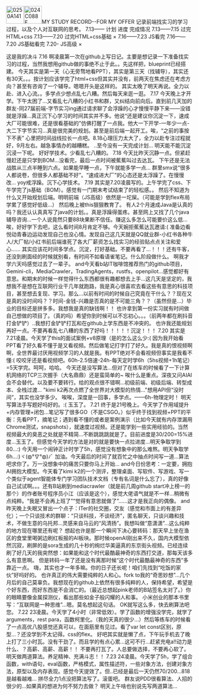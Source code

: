 <img width="48" height="48" alt="0250A141" src="https://github.com/user-attachments/assets/84adaba1-aa06-431a-a59b-f5dc94f01911" /><img width="48" height="48" alt="024C088F" src="https://github.com/user-attachments/assets/5d0d62d5-98c1-4664-a3f6-fec22c0f4c76" />MY STUDY RECORD--FOR MY OFFER 
记录前端找实习的学习过程，以及个人对互联网的思考。
7.13——
计划                                    进度                                              完成情况
7.13——7.15 过完HTML+css         7.13——7.20 过完HTML+css基础                                   ×
7.16——7.23 JS看完               7.16——7.20 JS基础看完         7.20- JS高级                    ×

这是我的决斗
7.16
  啊凌晨第一次在github上写日记。主要是想记录一下准备找实习的过程，当然我想用github做的事绝不止于此。。先这样把，blueprint已经搭建。
  今天其实是第一天（心无旁骛地看PPT），其实是第三天（找辅导），其实还有30天。。。按计划应该学完了html+css但其实并没有，前两天在焦虑还在考虑方向？甚至有咨询了一个辅导。嗯嗯开头是这样的。
  其实太晚了明天再说。全力以赴、进入心流。。多学点少想点乱七八糟。然后每天来逛一逛。
7.17
  今天晚上才开学。下午太困了...又看乱七八糟的小红书和群，又纠结向前向后。直到前几天加的群友-同27届前端-字节实习ing通过请求聊了会浮躁的心才慢慢平静下来——没错就是浮躁...真正沉下心学习的时间其实并不多。他说“还是建议你沉淀一下，速成大厂可能很难，还是很看基础的”仿佛打醒了一点我。他大一下开学-一年少一点-大二下字节实习...真是很完美的规划。甚至是前后端一起开工。唉，“之前的事按下不表”
  心里把时间战线拉长一点吧。8.18心理压力太大了，全力以赴专注过程就好，9月左右。越急事情办的越糟糕。
  ..至今没有一天完成计划...
  明天能不能沉淀沉浸一下呢。
  好好学技术。少看乱七八糟的。
7.18
  今天比昨天沉静一点。但紧赶慢赶还是只学到BOM...没看完，最后一点时间被蕉蕉叫过去达瓦。
  下午还是无法战胜从三点半睡到六点。如果能早睡一点，下午就能多学一点...
  群里smx说“很多人都说卷，但很多人都基础不好”。“速成进大厂”的心态还是太浮躁了。在慢慢改...
  yoy戒浮躁。沉下心学技术。
7.19
  其实是7.20凌晨写的。上午学完了css、下午学完了js基础（BOM）。感觉有一门期末考试结束了的轻松感。。
  然后不知道为什么又开始规划后端。明明前端（JS高级）依然是一坨屎。（可能是学到flex布局学累了感觉好低级...）
  然后晚上被this狠狠教育了。
  有人2个月速成Java是认真的吗？我还认认真真写了java的计划。。真是浮躁得蛋疼。甚至网上又找了几个java辅导咨询...一个人说竟然只要88块果断不信任。赚这么多怎么可能要价这么低...
  唉，好好学下去吧，这么看时间8月肯定不够。今天婉拒蕉蕉达瓦邀请:( 准备边看悦动青春边运动发现自己也没心情。发现自己这几天就是QQ就业群-小红书各种牛人/大厂帖/小红书前后端谁死了各大厂薪资怎么找实习的经验贴点点关注和爱心......
  其实应该花时间多学点。沉淀，打好基础。不要再看了...！！！还有牛客，还没到刷面经的时候就别看，有时间不如看语雀笔记。什么阶段做什么。
  啊我才学六天吗感觉过去了一辈子。
  and今天看b站IT咖啡馆推荐热门的github项目，Gemini-cli，MediaCrawler，TradingAgents，rustfs，openpilot...感觉都好有意思。和期末的时候一样觉得什么东西都很有趣都想去上手...这几天是坚定的，我想我不是想在互联网行业干几年就跑路，我是真心很喜欢去看这些有意思的科技项目，甚至想去复现、学习。那么...以前有时间的时候自己究竟在干什么？？现在又是真的没时间吗？？时间-金钱-兴趣是否真的是不可能三角？？（虽然但是...）毕业的目标还是拼多多。我想我是真的缺钱啊！！
  也许拿到第一份实习就有时间做自己想做的项目了。（真的吗）希望你到时候可以不忘初心。。。（前两年都在刷抖音打金铲铲）..我想打金铲铲打瓦和在github上学东西是不冲突的。
  也许我还能规划再好一点。不要再看乱七八糟的东西了好吗！！！！！沉淀！！！
7.20
  其实是7.21凌晨。今天学了this的面试案例+v8原理（是的怎么这么少:( 因为我开始看PPT看了好久看不懂于是又看视频。然后做笔记打字打了好久。我是真的恨视频啊啊，全世界最讨厌用视频学习的人就是我。有PPT绝对不会看视频但事实是我看不懂:(
  咬咬牙还是看视频吧。60h-2.5倍速-24h-每天定时学6h（5hs视频+1h笔记）=5天学完。呵呵，哈哈。
  今天还是没写算法...但对了在练车的时候看了一下计算机网络的TCP三次握手（大名鼎鼎）还是蛮简单的~
  唉什么是重点。深夜又问AIAI会不会替代。以及要不要转行。给的观点很不错啊...初级前端、初级后端、转型成本、全栈过渡...
  "kimi k2再次点燃了全世界对大模型的热情..."想用API但“没时间”，其实也没学多少。
  唉唉，深度是一回事，多学点。——6h-物理定时！
  明天写算法手写题好吗好的。:(
  玉玉了。
7.21
  终于是21号晚上。今天学了作用域提升+内存管理+闭包...笔记写了很多GO（不是CSGO。）似乎终于找到视频+PPT的平衡：先看PPT，摘笔记；遇到看不懂的或者是案例演示（比如今天就有内存泄漏用Chrome测试，snapshots），就速度过视频。还是能学到一些实用经验的。当然视频最大的臭恶之处就是不精简...不断跳跳跳就是了。目前进度是30/200=15%进度...玉玉了。但感觉今天学的方法是对的就是要快一点拉进度...明天争取学到80...:)
  今天用一个闹钟正计时学了5h，感觉没有想象中的那么难熬。明天争取学6h...:)ヾ(◍°∇°◍)ﾉﾞ
  加油。今天最后的时间了就百忙之中抽点时间写一道...算法吧求你了。万一没想象中的痛苦只要你马上开始...
  and今日份思考：一定要，拥抱AI拥抱大模型。今天看了kimi k2的一个测评，整理桌面、写软件、写游戏、写一个类似于agent智能体专门学习团队技术文档（专有名词是什么忘了），真的好像自己试试啊。。。还有B站刷到mediacrawler（就是前几周github start冲上榜一的那个）的作者账号程序员小江（应该是这个），感觉大佬语气就是不一样...稍微有点纯粹。“我是不会再上班了”“觉得有意思就做了”......这才是我正向的偶像。
  and昨天晚上失眠又冒出一个点子：ITer的社交圈，交友（感觉和市面上的有差异化）；一个只谈技术的群聊：“只谈科技，不谈经济”，匿名聊天，只谈兴趣和技术，不做生意的乌托邦...灵感来自马云的“风清扬”。我想叫做“意潇潇”...这么纯粹的地方现在哪里还有呢？
  想起也许是那一个瞬间下决心要转码：那天早上坐在渔区的食堂里喝粥边刷红板报的AI板块。那时候openAI刚出来不久，国内大模型依然沉寂，刷屏的是sora生成的几十秒的绚烂华美逼真的东京街头视频。已经连续刷了好几天的我突然想：如果能和这个时代最酷最神奇的东西打交道，那每天该多么有意思啊。
  但是转码一年了还是没有离那时候“这个时代最酷最神奇的东西”多靠近一点。
  嗨，其实也才一年多嘛。你的日子还长呢！咱们先找到“吃饭的家伙”好吗好的。
  也许真正的伟大需要纯粹的人和心。fork to我的“奇思妙想”...几个月后的自己莫辜负。我想现在的github上依然有很多纯粹的人，保持希望，希望是个好东西，而好东西是不会消亡的。（最近总想起pink老师的B站签名太对了。）你的眼睛要像金属探测仪，看出那些如金子般闪耀的人和事。
  小米创业的那本书里写：“互联网是一种思维”...嗯。莫名想起这句话。
  OK就写这么多，快去刷算法吧您。
7.22
  23凌晨。今天学了4小时（非常低效）。学了函数的增强没学完，就学了arguments，rest para，函数柯里化。（我的天真的很少...）然后等练车的时候看了一点高优八股感觉还真可以，在面筋里有见过。看了var let const区别，原型...？还没学到不太记得。css的flex。
  好吧其实就是懒了点，下午玩手机去了晚上打了三小时瓦。没有干劲了。而且学的有点心累...这可不行...赶紧充电a!!动力是什么、？高薪、高薪、高薪！！
  不要再打瓦了。人总要做选择，不要再心软了。
  明天做两道算法。养足精神、充满斗志！！
7.23
  24凌晨。今天学了5h，学了组合函数，with语句，eval函数，严格模式，属性描述符，一些对象方法，创建对象方法，原型以及内存表现。感觉今天提效了。但..已经是最后一天仍然70/200...818是越看越难...
  拼尽全力1点没把算法写了。滚蛋吧。
  群友说PDD很看算法、人招的很少的...如果真的想进为何不努力去做？
  明天上午啥也别说先写两道算法...
